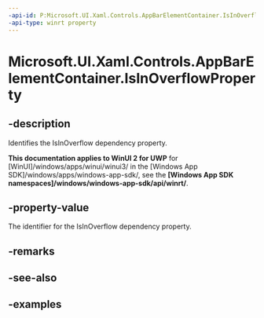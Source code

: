 ```yaml
---
-api-id: P:Microsoft.UI.Xaml.Controls.AppBarElementContainer.IsInOverflowProperty
-api-type: winrt property
---
```


<!-- Property syntax.
public DependencyProperty IsInOverflowProperty { get; }
-->

# Microsoft.UI.Xaml.Controls.AppBarElementContainer.IsInOverflowProperty

## -description

Identifies the IsInOverflow dependency property.

**This documentation applies to WinUI 2 for UWP** for [WinUI]/windows/apps/winui/winui3/ in the [Windows App SDK]/windows/apps/windows-app-sdk/, see the **[Windows App SDK namespaces]/windows/windows-app-sdk/api/winrt/**.

## -property-value

The identifier for the IsInOverflow dependency property.

## -remarks

## -see-also

## -examples

